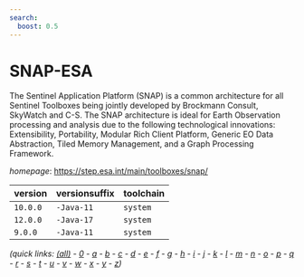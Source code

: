 ```yaml
---
search:
  boost: 0.5
---
```

# SNAP-ESA

The Sentinel Application Platform (SNAP) is a common architecture for all Sentinel Toolboxes being jointly developed by Brockmann Consult, SkyWatch and C-S. The SNAP architecture is ideal for Earth Observation processing and analysis due to the following technological innovations: Extensibility, Portability, Modular Rich Client Platform, Generic EO Data Abstraction, Tiled Memory Management, and a Graph Processing Framework.

*homepage*: <https://step.esa.int/main/toolboxes/snap/>

version | versionsuffix | toolchain
--------|---------------|----------
``10.0.0`` | ``-Java-11`` | ``system``
``12.0.0`` | ``-Java-17`` | ``system``
``9.0.0`` | ``-Java-11`` | ``system``


*(quick links: [(all)](../index.md) - [0](../0/index.md) - [a](../a/index.md) - [b](../b/index.md) - [c](../c/index.md) - [d](../d/index.md) - [e](../e/index.md) - [f](../f/index.md) - [g](../g/index.md) - [h](../h/index.md) - [i](../i/index.md) - [j](../j/index.md) - [k](../k/index.md) - [l](../l/index.md) - [m](../m/index.md) - [n](../n/index.md) - [o](../o/index.md) - [p](../p/index.md) - [q](../q/index.md) - [r](../r/index.md) - [s](../s/index.md) - [t](../t/index.md) - [u](../u/index.md) - [v](../v/index.md) - [w](../w/index.md) - [x](../x/index.md) - [y](../y/index.md) - [z](../z/index.md))*

